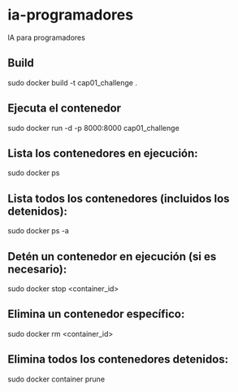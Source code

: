 # ia-programadores
IA para programadores
## Build
sudo docker build -t cap01_challenge .

## Ejecuta el contenedor
sudo docker run -d -p 8000:8000 cap01_challenge

## Lista los contenedores en ejecución:
sudo docker ps
## Lista todos los contenedores (incluidos los detenidos):
sudo docker ps -a
## Detén un contenedor en ejecución (si es necesario):
sudo docker stop <container_id>
## Elimina un contenedor específico:
sudo docker rm <container_id>
## Elimina todos los contenedores detenidos:
sudo docker container prune
